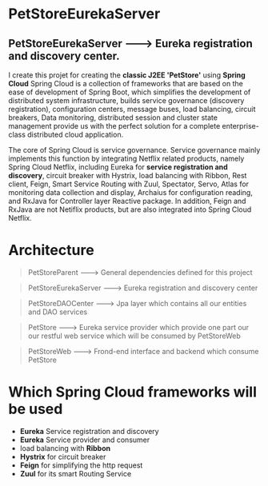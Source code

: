 # PetStoreEurekaServer

## PetStoreEurekaServer ---> Eureka registration and discovery center.

I create this projet for creating the **classic J2EE 'PetStore'** using **Spring Cloud** 
Spring Cloud is a collection of frameworks that are based on the ease of development of Spring Boot, 
which simplifies the development of distributed system infrastructure, builds service governance (discovery registration),
configuration centers, message buses, load balancing, circuit breakers, Data monitoring, distributed session
and cluster state management provide us with the perfect solution for a complete enterprise-class distributed
cloud application.

The core of Spring Cloud is service governance. Service governance mainly implements this function by integrating
Netflix related products, namely Spring Cloud Netflix, including Eureka for **service registration and discovery**,
circuit breaker with Hystrix, load balancing with Ribbon, Rest client, Feign, Smart Service Routing with Zuul,
Spectator, Servo, Atlas for monitoring data collection and display, Archaius for configuration reading, and RxJava for
Controller layer Reactive package. In addition, Feign and RxJava are not Netiflix products, but are also integrated
into Spring Cloud Netflix.

# Architecture

>PetStoreParent ---> General dependencies defined for this project

>PetStoreEurekaServer ---> Eureka registration and discovery center

>PetStoreDAOCenter ---> Jpa layer which contains all our entities and DAO services

>PetStore ---> Eureka service provider which provide one part our our restful web service which will be consumed by PetStoreWeb

>PetStoreWeb ---> Frond-end interface and backend which consume PetStore

# Which Spring Cloud frameworks will be used 

- **Eureka** Service registration and discovery
- **Eureka** Service provider and consumer
- load balancing with **Ribbon**
- **Hystrix** for circuit breaker
- **Feign** for simplifying the http request 
- **Zuul** for its smart Routing Service
